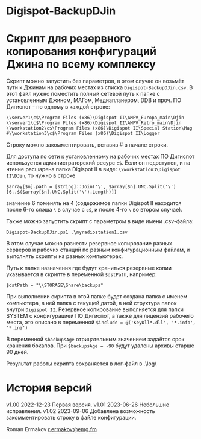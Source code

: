 # Digispot-BackupDJin
Скрипт для резервного копирования конфигураций Джина по всему комплексу
================================================================
Скрипт можно запустить без параметров, в этом случае он возьмёт пути к Джинам
на рабочих местах из списка `Digispot-BackupDJin.csv`.
В этот файл нужно поместить полный сетевой путь к папке с установленным Джином,
МАГом, Медиапланером, DDB и проч. ПО Дигиспот - по одному в каждой строке:
```
\\server1\c$\Program Files (x86)\Digispot II\AMPV_Europa_main\Djin
\\server1\c$\Program Files (x86)\Digispot II\AMPV_Retro_main\Djin
\\workstation2\c$\Program Files (x86)\Digispot II\Special Station\Mag
#\\workstation3\c$\Program Files (x86)\Digispot II\Logger
```
Строку можно закомментировать, вставив # в начале строки.

Для доступа по сети к установленному на рабочих местах ПО Дигиспот используется
администраторский ресурс `c$`. Если он недоступен, и на чтение расшарена папка
Digispot II в виде:
`\\workstation3\Digispot II\DJin`, то нужно в строке
```
$array[$n].path = [string]::Join('\', $array[$n].UNC.Split('\')[6..$($array[$n].UNC.Split('\').Length)])
```
значение 6 поменять на 4 (содержимое папки Digispot II находится
после 6-го слэша `\` в случае с `c$`, и после 4-го `\` во втором случае).

Также можно запустить скрипт с параметром в виде имени .csv-файла:

`Digispot-BackupDJin.ps1 .\myradiostation1.csv`

В этом случае можно разнести резервное копирование разных серверов и рабочих
станций по разным конфигурационным файлам, и выполнять скрипты на разных компьютерах.

Путь к папке назначения где будут храниться резервные копии указывается в скрипте
в переменной `$dstPath`, например:

`$dstPath = "\\STORAGE\Share\backups"`

При выполнении скрипта в этой папке будет создана папка с именем компьютера,
в ней папка с текущей датой, в ней структура папок внутри `Digispot II`.
Резервное копирование выполняется для папки SYSTEM с конфигурацией ПО Дигиспот,
а также для лицензий рабочего места, это описано в переменной
`$include = @('KeyDll*.dll', '*.info', '*.ini')`

В переменной `$backupsAge` отрицательным значением задаётся срок хранения бэкапов.
При `$backupsAge = -90` будут удалены архивы старше 90 дней.

Результат работы скрипта сохраняется в лог-файл в .\log\


История версий
==============
v1.00 2022-12-23 Первая версия.
v1.01 2023-06-26 Небольшие исправления.
v1.02 2023-09-06 Добавлена возможность закомментировать строку в файле конфигурации.

Roman Ermakov <r.ermakov@emg.fm>
